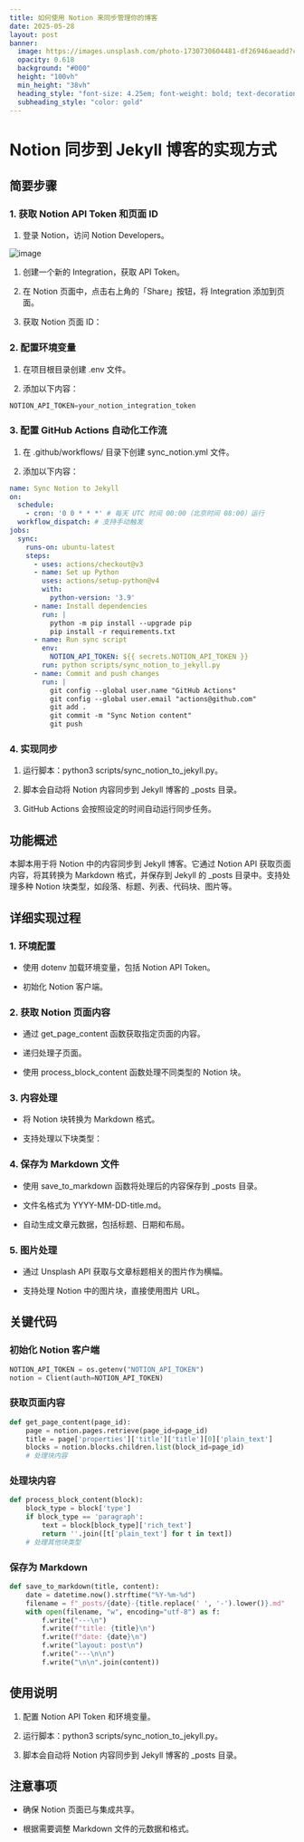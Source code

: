 ```yaml
---
title: 如何使用 Notion 来同步管理你的博客
date: 2025-05-28
layout: post
banner:
  image: https://images.unsplash.com/photo-1730730604481-df26946aeadd?crop=entropy&cs=tinysrgb&fit=max&fm=jpg&ixid=M3w2OTIwMzJ8MHwxfHJhbmRvbXx8fHx8fHx8fDE3NDg0NTY5NjB8&ixlib=rb-4.1.0&q=80&w=1080
  opacity: 0.618
  background: "#000"
  height: "100vh"
  min_height: "38vh"
  heading_style: "font-size: 4.25em; font-weight: bold; text-decoration: underline"
  subheading_style: "color: gold"
---
```


# Notion 同步到 Jekyll 博客的实现方式

## 简要步骤

### 1. 获取 Notion API Token 和页面 ID

1. 登录 Notion，访问 Notion Developers。

![image](https://prod-files-secure.s3.us-west-2.amazonaws.com/a7a0cc5a-89b9-4cda-8686-1fba0ca52f40/d19c1afe-dea5-4312-9333-786b0ba83054/image.png?X-Amz-Algorithm=AWS4-HMAC-SHA256&X-Amz-Content-Sha256=UNSIGNED-PAYLOAD&X-Amz-Credential=ASIAZI2LB4666KFFIY3B%2F20250528%2Fus-west-2%2Fs3%2Faws4_request&X-Amz-Date=20250528T182919Z&X-Amz-Expires=3600&X-Amz-Security-Token=IQoJb3JpZ2luX2VjELH%2F%2F%2F%2F%2F%2F%2F%2F%2F%2FwEaCXVzLXdlc3QtMiJGMEQCIH49UaA%2FYWjIJ0C2fTAlEMI0WIvkUo8P68H5E45WKyLaAiBBUUQyLPoPE21N%2BP19u1R072%2B73vzpu%2FhamhcnttEe3Sr%2FAwh6EAAaDDYzNzQyMzE4MzgwNSIMUvGLTwL%2BShx5ZvnMKtwDLqqx20%2FQOeR3aupzFE%2BkvpDeJyly5kFwOGiLxywGanR3rc1%2BAvCT4XFvwbhn48KIwW1A5DgrrPNihKL81CXgaHMCFWnLOPP9EimyQ477uCyIS887m8RKeJSkVNiCcywWhCNJUI1sx9YsyJ3sLk52QQnY%2FA6%2B6fLb%2Fd6VaC%2B4PHX8fRw2efGUh2z4TqQFLZWLlXjy18BToq7GMOGohDz%2FEXtTMMwE%2Fd5VbhtFH2IZI80UoNqfNiuZs1ZbdQEL2adVNFbJgbuo6huMkZ8l5aOjbQJyLMSH3K7rs6FfyfVd2SxMGsIXya45iQYC6DdHUE0hb0m%2FE2K9BgkaqHHUCkOC790bZMIP%2F%2FfNyqkdVzcmY7BSAVMtsQQtK1LNCZ1c55IrzZCkmppTRUVSO%2BzELAypmlJwXKbG0G%2F9vfybcjBuBUXL6uSYkZUCrG%2FueLZrIIEjoZsKDArkiphH%2BVvHKx8ERseutvAJqWcLyP%2B3BpYn1QBNC%2FX0cCLvmHIO9mjRlOHLLm7qxy7kUpBSH%2FHOPZX00BCmuxhZq7a%2BiNQwg%2Fb%2FMBz5GvLxfUunZB8GDGqs%2B2pjs%2B4m2X3eiKBBvvkRNn3bqH5x3BfVgXkbGQp8Hjv27zPZiD6d%2F%2B5hTp%2BwiVkwxPjcwQY6pgEAQPuqiZ7a2kcO%2FiBZp3eDWVFTPDxXuBzMzssSET6Zug9MTPDUMLWI3Cz%2BzT%2FVzKRcsi5FRtRsZiRDiPcV5jJ%2BwqYJSzotScN9N8QXHDrTJG3hIAqRNTnBGsw0hGuqTUVpd6t4pBKVZDnHKe0Hta0BQIeZPUF2b0OccwQoU1hKw67UIy%2BT8rYZZKe6oFLo3clZLCY6ueWf0nXhDnJlJcxDyH%2Bun2QS&X-Amz-Signature=48ba741d970c9a96b68dddced47efc6b69c0de2fb763fc36e8c21e08cffa2314&X-Amz-SignedHeaders=host&x-id=GetObject)

1. 创建一个新的 Integration，获取 API Token。

1. 在 Notion 页面中，点击右上角的「Share」按钮，将 Integration 添加到页面。

1. 获取 Notion 页面 ID：


### 2. 配置环境变量

1. 在项目根目录创建 .env 文件。

1. 添加以下内容：

```javascript
NOTION_API_TOKEN=your_notion_integration_token
```

### 3. 配置 GitHub Actions 自动化工作流

1. 在 .github/workflows/ 目录下创建 sync_notion.yml 文件。

1. 添加以下内容：

```yaml
name: Sync Notion to Jekyll
on:
  schedule:
    - cron: '0 0 * * *' # 每天 UTC 时间 00:00（北京时间 08:00）运行
  workflow_dispatch: # 支持手动触发
jobs:
  sync:
    runs-on: ubuntu-latest
    steps:
      - uses: actions/checkout@v3
      - name: Set up Python
        uses: actions/setup-python@v4
        with:
          python-version: '3.9'
      - name: Install dependencies
        run: |
          python -m pip install --upgrade pip
          pip install -r requirements.txt
      - name: Run sync script
        env:
          NOTION_API_TOKEN: ${{ secrets.NOTION_API_TOKEN }}
        run: python scripts/sync_notion_to_jekyll.py
      - name: Commit and push changes
        run: |
          git config --global user.name "GitHub Actions"
          git config --global user.email "actions@github.com"
          git add .
          git commit -m "Sync Notion content"
          git push
```

### 4. 实现同步

1. 运行脚本：python3 scripts/sync_notion_to_jekyll.py。

1. 脚本会自动将 Notion 内容同步到 Jekyll 博客的 _posts 目录。

1. GitHub Actions 会按照设定的时间自动运行同步任务。

## 功能概述

本脚本用于将 Notion 中的内容同步到 Jekyll 博客。它通过 Notion API 获取页面内容，将其转换为 Markdown 格式，并保存到 Jekyll 的 _posts 目录中。支持处理多种 Notion 块类型，如段落、标题、列表、代码块、图片等。

## 详细实现过程

### 1. 环境配置

- 使用 dotenv 加载环境变量，包括 Notion API Token。

- 初始化 Notion 客户端。

### 2. 获取 Notion 页面内容

- 通过 get_page_content 函数获取指定页面的内容。

- 递归处理子页面。

- 使用 process_block_content 函数处理不同类型的 Notion 块。

### 3. 内容处理

- 将 Notion 块转换为 Markdown 格式。

- 支持处理以下块类型：


### 4. 保存为 Markdown 文件

- 使用 save_to_markdown 函数将处理后的内容保存到 _posts 目录。

- 文件名格式为 YYYY-MM-DD-title.md。

- 自动生成文章元数据，包括标题、日期和布局。

### 5. 图片处理

- 通过 Unsplash API 获取与文章标题相关的图片作为横幅。

- 支持处理 Notion 中的图片块，直接使用图片 URL。

## 关键代码

### 初始化 Notion 客户端

```python
NOTION_API_TOKEN = os.getenv("NOTION_API_TOKEN")
notion = Client(auth=NOTION_API_TOKEN)
```

### 获取页面内容

```python
def get_page_content(page_id):
    page = notion.pages.retrieve(page_id=page_id)
    title = page['properties']['title']['title'][0]['plain_text']
    blocks = notion.blocks.children.list(block_id=page_id)
    # 处理块内容
```

### 处理块内容

```python
def process_block_content(block):
    block_type = block['type']
    if block_type == 'paragraph':
        text = block[block_type]['rich_text']
        return ''.join([t['plain_text'] for t in text])
    # 处理其他块类型
```

### 保存为 Markdown

```python
def save_to_markdown(title, content):
    date = datetime.now().strftime("%Y-%m-%d")
    filename = f"_posts/{date}-{title.replace(' ', '-').lower()}.md"
    with open(filename, "w", encoding="utf-8") as f:
        f.write("---\n")
        f.write(f"title: {title}\n")
        f.write(f"date: {date}\n")
        f.write("layout: post\n")
        f.write("---\n\n")
        f.write("\n\n".join(content))
```

## 使用说明

1. 配置 Notion API Token 和环境变量。

1. 运行脚本：python3 scripts/sync_notion_to_jekyll.py。

1. 脚本会自动将 Notion 内容同步到 Jekyll 博客的 _posts 目录。

## 注意事项

- 确保 Notion 页面已与集成共享。

- 根据需要调整 Markdown 文件的元数据和格式。